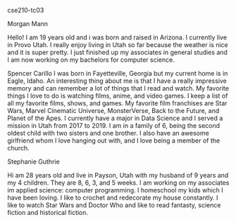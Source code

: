cse210-tc03

Morgan Mann

Hello! I am 19 years old and i was born and raised in Arizona. I currently live in Provo Utah. I really enjoy living in Utah so far because the weather is nice and it is super pretty. I just finished up my associates in general studies and I am now working on my bachelors for computer science.

Spencer Carillo
I was born in Fayetteville, Georgia but my current home is in Eagle, Idaho. An interesting thing about me is that I have a really impressive memory and can remember a lot of things that I read and watch. My favorite things I love to do is watching films, anime, and video games. I keep a list of all my favorite films, shows, and games. My favorite film franchises are Star Wars, Marvel Cinematic Universe, MonsterVerse, Back to the Future, and Planet of the Apes. I currently have a major in Data Science and I served a mission in Utah from 2017 to 2019. I am in a family of 6, being the second oldest child with two sisters and one brother. I also have an awesome girlfriend whom I love hanging out with, and I love being a member of the church. 


Stephanie Guthrie

Hi am 28 years old and live in Payson, Utah with my husband of 9 years and my 4 children. They are 8, 6, 3, and 5 weeks. I am working on my associates im applied science: computer programming. I homeschool my kids which I have been loving. I like to crochet and redecorate my house constantly. I like to watch  Star Wars and Doctor Who and like to read fantasty, science fiction and historical fiction. 
